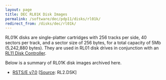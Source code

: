```yaml
---
layout: page
title: DEC RL01K Disk Images
permalink: /software/dec/pdp11/disks/rl01k/
redirect_from: /disks/dec/rl01k/
---
```


RL01K disks are single-platter cartridges with 256 tracks per side, 40 sectors per track, and a sector size of
256 bytes, for a total capacity of 5Mb (5,242,880 bytes).  They are used in RL01 disk drives in conjunction
with an [RL11 Disk Controller](/configs/pdp11/rl11/).

Below is a summary of RL01K disk images archived here.

* [RSTS/E v7.0](rstsv70/) [[Source](http://skn.noip.me/pdp11/): RL2.DSK]

